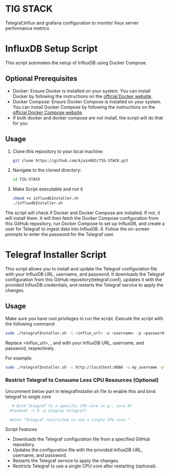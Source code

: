 # TIG STACK
Telegraf,Influx and grafana configuration to monitor linux server performance metrics


# InfluxDB Setup Script

This script automates the setup of InfluxDB using Docker Compose.

## Optional Prerequisites

- Docker: Ensure Docker is installed on your system. You can install Docker by following the instructions on the [official Docker website](https://docs.docker.com/get-docker/).
- Docker Compose: Ensure Docker Compose is installed on your system. You can install Docker Compose by following the instructions on the [official Docker Compose website](https://docs.docker.com/compose/install/).
- If both docker and docker compose are not install, the script will do that for you

## Usage

1. Clone this repository to your local machine:

   ```bash
   git clone https://github.com/kjain003/TIG-STACK.git
   ```
2. Navigate to the cloned directory:
   ```bash
   cd TIG-STACK
   ```
3. Make Script executable and run it
   ```bash
   chmod +x influxdbInstaller.sh
   ./influxdbInstaller.sh
   ```

The script will check if Docker and Docker Compose are installed. If not, it will install them. It will then fetch the Docker Compose configuration from this GitHub repository, run Docker Compose to set up InfluxDB, and create a user for Telegraf to ingest data into InfluxDB.
4. Follow the on-screen prompts to enter the password for the Telegraf user.

# Telegraf Installer Script

This script allows you to install and  update the Telegraf configuration file with your InfluxDB URL, username, and password. It downloads the Telegraf configuration from this GitHub repository(telegraf.conf), updates it with the provided InfluxDB credentials, and restarts the Telegraf service to apply the changes.

## Usage

Make sure you have root privileges to run the script. Execute the script with the following command:

```bash
sudo ./telegrafInstaller.sh -i <influx_url> -u <username> -p <password>
```
Replace <influx_url>, <username>, and <password> with your InfluxDB URL, username, and password, respectively.

For example:
```bash
sudo ./telegrafInstaller.sh -i http://localhost:8086 -u my_username -p my_password
```
### Restrict Telegraf to Consume Less CPU Resources (Optional)
Uncomment below part in telegrafInstaller.sh file to enable this and bind telegraf to single core
```bash
   # Bind Telegraf to a specific CPU core (e.g., core 0)
  #taskset -c 0 -p $(pgrep telegraf)

  #echo "Telegraf restricted to use a single CPU core."
```

Script Features
- Downloads the Telegraf configuration file from a specified GitHub repository.
- Updates the configuration file with the provided InfluxDB URL, username, and password.
- Restarts the Telegraf service to apply the changes.
- Restricts Telegraf to use a single CPU core after restarting (optional).

